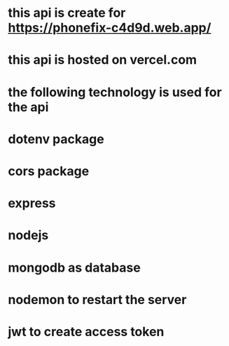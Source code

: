 # this api is create for https://phonefix-c4d9d.web.app/
# this api is hosted on vercel.com
# the following technology is used for the api
# dotenv package
# cors package
# express
# nodejs
# mongodb as database
# nodemon to restart the server
# jwt to create access token